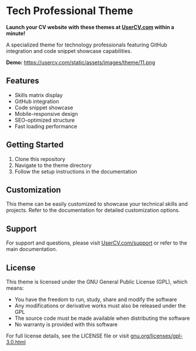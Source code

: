 # Tech Professional Theme

**Launch your CV website with these themes at [UserCV.com](https://UserCV.com) within a minute!**

A specialized theme for technology professionals featuring GitHub integration and code snippet showcase capabilities.

**Demo:** https://usercv.com/static/assets/images/theme/11.png

## Features
- Skills matrix display
- GitHub integration
- Code snippet showcase
- Mobile-responsive design
- SEO-optimized structure
- Fast loading performance

## Getting Started
1. Clone this repository
2. Navigate to the theme directory
3. Follow the setup instructions in the documentation

## Customization
This theme can be easily customized to showcase your technical skills and projects. Refer to the documentation for detailed customization options.

## Support
For support and questions, please visit [UserCV.com/support](https://UserCV.com/support) or refer to the main documentation. 

## License
This theme is licensed under the GNU General Public License (GPL), which means:

- You have the freedom to run, study, share and modify the software
- Any modifications or derivative works must also be released under the GPL
- The source code must be made available when distributing the software
- No warranty is provided with this software

For full license details, see the LICENSE file or visit [gnu.org/licenses/gpl-3.0.html](https://www.gnu.org/licenses/gpl-3.0.html)
